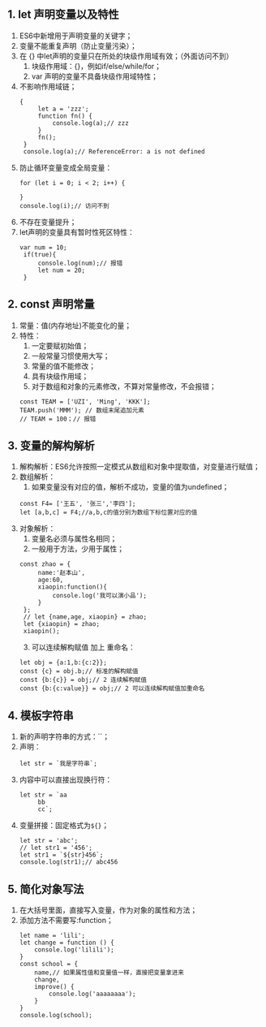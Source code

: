 ## 1. let 声明变量以及特性
1. ES6中新增用于声明变量的关键字；
2. 变量不能重复声明（防止变量污染）；
3. 在 {} 中let声明的变量只在所处的块级作用域有效；（外面访问不到）
   1. 块级作用域：{}，例如if/else/while/for；
   2. var 声明的变量不具备块级作用域特性；
4. 不影响作用域链；
   ```
   {
        let a = 'zzz';
        function fn() {
            console.log(a);// zzz
        }
        fn();
    }
    console.log(a);// ReferenceError: a is not defined
   ```
5. 防止循环变量变成全局变量：
   ```
   for (let i = 0; i < 2; i++) {

   }
   console.log(i);// 访问不到
   ```
6. 不存在变量提升；
7. let声明的变量具有暂时性死区特性：
   ```
   var num = 10;
    if(true){
        console.log(num);// 报错
        let num = 20;
    } 
   ```
## 2. const 声明常量
1. 常量：值(内存地址)不能变化的量；
2. 特性：
   1. 一定要赋初始值；
   2. 一般常量习惯使用大写；
   3. 常量的值不能修改；
   4. 具有块级作用域；
   5. 对于数组和对象的元素修改，不算对常量修改，不会报错；
   ```
   const TEAM = ['UZI', 'Ming', 'KKK'];
   TEAM.push('MMM'); // 数组末尾追加元素
   // TEAM = 100；// 报错
   ```
## 3. 变量的解构解析
1. 解构解析：ES6允许按照一定模式从数组和对象中提取值，对变量进行赋值；
2. 数组解析：
   1. 如果变量没有对应的值，解析不成功，变量的值为undefined；
   ```
   const F4= ['王五', '张三','李四'];
   let [a,b,c] = F4;//a,b,c的值分别为数组下标位置对应的值
   ```
3. 对象解析：
   1. 变量名必须与属性名相同；
   2. 一般用于方法，少用于属性；
   ```
   const zhao = {
        name:'赵本山',
        age:60,
        xiaopin:function(){
            console.log('我可以演小品');
        }
    };
    // let {name,age, xiaopin} = zhao;
    let {xiaopin} = zhao;
    xiaopin();
   ```
   3. 可以连续解构赋值 加上 重命名：
   ```
   let obj = {a:1,b:{c:2}};
   const {c} = obj.b;// 标准的解构赋值
   const {b:{c}} = obj;// 2 连续解构赋值
   const {b:{c:value}} = obj;// 2 可以连续解构赋值加重命名
   ```
## 4. 模板字符串
1. 新的声明字符串的方式：``；
2. 声明：
   ```
   let str = `我是字符串`;
   ```
3. 内容中可以直接出现换行符：
   ```
   let str = `aa
        bb
        cc`;
   ```
4. 变量拼接：固定格式为`${}`；
   ```
   let str = 'abc';
   // let str1 = '456';
   let str1 = `${str}456`;
   console.log(str1);// abc456
   ```
## 5. 简化对象写法
1. 在大括号里面，直接写入变量，作为对象的属性和方法；
2. 添加方法不需要写:function；
   ```
   let name = 'lili';
   let change = function () {
       console.log('lilili');
   }
   const school = {
       name,// 如果属性值和变量值一样，直接把变量拿进来
       change,
       improve() { 
           console.log('aaaaaaaa');
       }
   }
   console.log(school);
   ```
